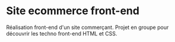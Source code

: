 # Site ecommerce front-end
Réalisation front-end d'un site commerçant. Projet en groupe pour découvrir les techno front-end HTML et CSS.

